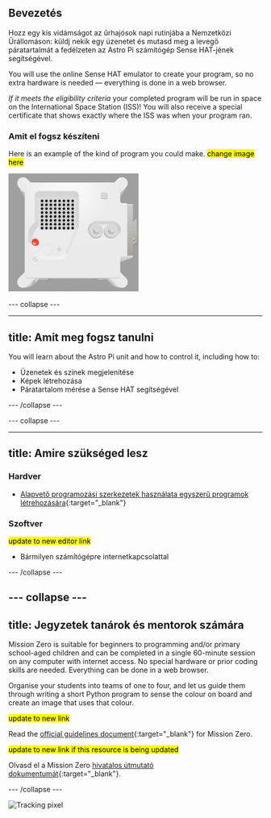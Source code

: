 ## Bevezetés

Hozz egy kis vidámságot az űrhajósok napi rutinjába a Nemzetközi Űrállomáson: küldj nekik egy üzenetet és mutasd meg a levegő páratartalmát a fedélzeten az Astro Pi számítógép Sense HAT-jének segítségével.

You will use the online Sense HAT emulator to create your program, so no extra hardware is needed — everything is done in a web browser.

*If it meets the eligibility criteria* your completed program will be run in space on the International Space Station (ISS)! You will also receive a special certificate that shows exactly where the ISS was when your program ran.

### Amit el fogsz készíteni

Here is an example of the kind of program you could make. <mark>change image here</mark>

![The Trinket Sense HAT emulator running a sample program which scrolls the humidity value across the LED matrix and then displays a picture of a fish.](images/M0_4.gif)


--- collapse ---

---
title: Amit meg fogsz tanulni
---

You will learn about the Astro Pi unit and how to control it, including how to:
+ Üzenetek és színek megjelenítése
+ Képek létrehozása
+ Páratartalom mérése a Sense HAT segítségével

--- /collapse ---

--- collapse ---

---
title: Amire szükséged lesz
---

### Hardver

+ [Alapvető programozási szerkezetek használata egyszerű programok létrehozására](https://curriculum.raspberrypi.org/programming/creator/){:target="_blank"}

### Szoftver

<mark> update to new editor link </mark>
+ Bármilyen számítógépre internetkapcsolattal

--- /collapse ---

--- collapse ---
---
title: Jegyzetek tanárok és mentorok számára
---

Mission Zero is suitable for beginners to programming and/or primary school-aged children and can be completed in a single 60-minute session on any computer with internet access. No special hardware or prior coding skills are needed. Everything can be done in a web browser.

Organise your students into teams of one to four, and let us guide them through writing a short Python program to sense the colour on board and create an image that uses that colour.

<mark> update to new link </mark>

Read the [official guidelines document](https://astro-pi.org/media/mission-zero-guidelines/Astro_Pi_Mission_Zero_Guidelines_2021_22-en.pdf){:target="_blank"} for Mission Zero.

<mark> update to new link if this resource is being updated </mark>

 Olvasd el a Mission Zero [hivatalos útmutató dokumentumát](https://astro-pi.org/media/mission-zero-guidelines/Astro_Pi_Mission_Zero_Guidelines_2021_22-hu.pdf){:target="_blank"}.

--- /collapse ---

![Tracking pixel](https://code.org/api/hour/begin_raspberrypi_astropi.png)
